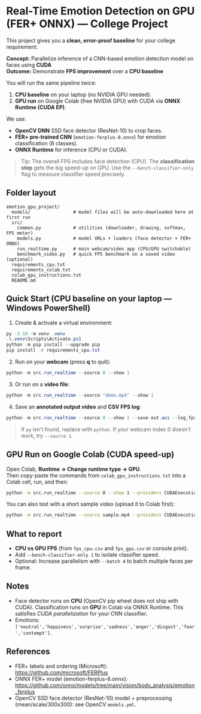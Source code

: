 # Real-Time Emotion Detection on GPU (FER+ ONNX) — College Project

This project gives you a **clean, error-proof baseline** for your college requirement:

**Concept:** Parallelize inference of a CNN-based emotion detection model on faces using **CUDA**  
**Outcome:** Demonstrate **FPS improvement** over a **CPU baseline**

You will run the same pipeline twice:
1) **CPU baseline** on your laptop (no NVIDIA GPU needed).  
2) **GPU run** on Google Colab (free NVIDIA GPU) with CUDA via **ONNX Runtime (CUDA EP)**.

We use:
- **OpenCV DNN** SSD face detector (ResNet-10) to crop faces.
- **FER+ pre-trained CNN** (`emotion-ferplus-8.onnx`) for emotion classification (8 classes).
- **ONNX Runtime** for inference (CPU or CUDA).

> Tip: The overall FPS includes face detection (CPU). The **classification step** gets the big speed-up on GPU. Use the `--bench-classifier-only` flag to measure classifier speed precisely.

## Folder layout
```
emotion_gpu_project/
  models/                # model files will be auto-downloaded here at first run
  src/
    common.py            # utilities (downloader, drawing, softmax, FPS meter)
    models.py            # model URLs + loaders (face detector + FER+ ONNX)
    run_realtime.py      # main webcam/video app (CPU/GPU switchable)
    benchmark_video.py   # quick FPS benchmark on a saved video (optional)
  requirements_cpu.txt
  requirements_colab.txt
  colab_gpu_instructions.txt
  README.md
```

## Quick Start (CPU baseline on your laptop — Windows PowerShell)

1. Create & activate a virtual environment:
```powershell
py -3.10 -m venv .venv
.\.venv\Scripts\Activate.ps1
python -m pip install --upgrade pip
pip install -r requirements_cpu.txt
```

2. Run on your **webcam** (press **q** to quit):
```powershell
python -m src.run_realtime --source 0 --show 1
```

3. Or run on a **video file**:
```powershell
python -m src.run_realtime --source "demo.mp4" --show 1
```

4. Save an **annotated output video** and **CSV FPS log**:
```powershell
python -m src.run_realtime --source 0 --show 1 --save out.avi --log_fps fps_cpu.csv
```

> If `py` isn't found, replace with `python`.
> If your webcam index 0 doesn't work, try `--source 1`.

## GPU Run on **Google Colab** (CUDA speed-up)

Open Colab, **Runtime → Change runtime type → GPU**.  
Then copy-paste the commands from `colab_gpu_instructions.txt` into a Colab cell, run, and then:
```bash
python -m src.run_realtime --source 0 --show 1 --providers CUDAExecutionProvider --log_fps fps_gpu.csv
```
You can also test with a short sample video (upload it to Colab first):
```bash
python -m src.run_realtime --source sample.mp4 --providers CUDAExecutionProvider --show 1
```

## What to report
- **CPU vs GPU FPS** (from `fps_cpu.csv` and `fps_gpu.csv` or console print).
- Add `--bench-classifier-only 1` to isolate classifier speed.
- Optional: Increase parallelism with `--batch 4` to batch multiple faces per frame.

## Notes
- Face detector runs on **CPU** (OpenCV pip wheel does not ship with CUDA). Classification runs on **GPU** in Colab via ONNX Runtime. This satisfies *CUDA parallelization* for your CNN classifier.
- Emotions: `['neutral','happiness','surprise','sadness','anger','disgust','fear','contempt']`.

## References
- FER+ labels and ordering (Microsoft): https://github.com/microsoft/FERPlus  
- ONNX FER+ model (emotion-ferplus-8.onnx): https://github.com/onnx/models/tree/main/vision/body_analysis/emotion_ferplus  
- OpenCV SSD face detector (ResNet-10) model + preprocessing (mean/scale/300x300): see OpenCV `models.yml`.  
